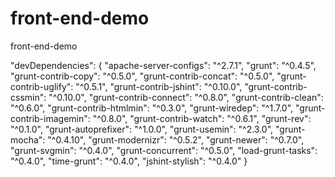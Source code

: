 front-end-demo
==============

front-end-demo


"devDependencies": {
    "apache-server-configs": "^2.7.1",
    "grunt": "^0.4.5",
    "grunt-contrib-copy": "^0.5.0",
    "grunt-contrib-concat": "^0.5.0",
    "grunt-contrib-uglify": "^0.5.1",
    "grunt-contrib-jshint": "^0.10.0",
    "grunt-contrib-cssmin": "^0.10.0",
    "grunt-contrib-connect": "^0.8.0",
    "grunt-contrib-clean": "^0.6.0",
    "grunt-contrib-htmlmin": "^0.3.0",
    "grunt-wiredep": "^1.7.0",
    "grunt-contrib-imagemin": "^0.8.0",
    "grunt-contrib-watch": "^0.6.1",
    "grunt-rev": "^0.1.0",
    "grunt-autoprefixer": "^1.0.0",
    "grunt-usemin": "^2.3.0",
    "grunt-mocha": "^0.4.10",
    "grunt-modernizr": "^0.5.2",
    "grunt-newer": "^0.7.0",
    "grunt-svgmin": "^0.4.0",
    "grunt-concurrent": "^0.5.0",
    "load-grunt-tasks": "^0.4.0",
    "time-grunt": "^0.4.0",
    "jshint-stylish": "^0.4.0"
  }
